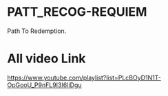 # PATT_RECOG-REQUIEM
Path To Redemption.

# All video Link
https://www.youtube.com/playlist?list=PLcBOyD1N1T-OpGooU_P9nFL9I3I6IiDgu
